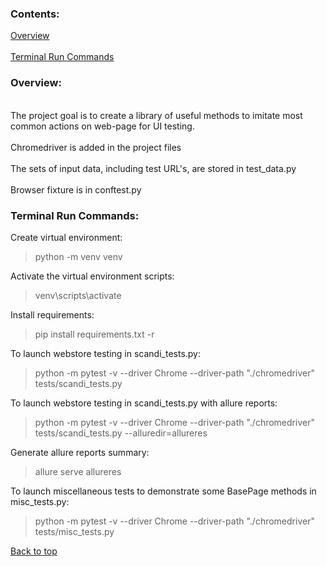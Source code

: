 <p id="p7">
<h3>Contents:</h3>
<a href="#p1">Overview</a></br>
<br><a href="#p2">Terminal Run Commands</a></br>

<p id="p1">
<h3>Overview:</h3>
<br>The project goal is to create a library of useful methods to imitate most common actions on web-page for UI testing. </br>
<br>Chromedriver is added in the project files</br>
<br>The sets of input data, including test URL's, are stored in test_data.py</br>
<br>Browser fixture is in conftest.py</br></p>

<p id="p2"><h3>Terminal Run Commands:</h3>

Create virtual environment:
>python -m venv venv

Activate the virtual environment scripts:
>venv\scripts\activate

Install requirements:
>pip install requirements.txt -r

To launch webstore testing in scandi_tests.py:
>python -m pytest -v --driver Chrome --driver-path "./chromedriver" tests/scandi_tests.py

To launch webstore testing in scandi_tests.py with allure reports:
>python -m pytest -v --driver Chrome --driver-path "./chromedriver" tests/scandi_tests.py --alluredir=allureres

Generate allure reports summary:
>allure serve allureres

To launch miscellaneous tests to demonstrate some BasePage methods in misc_tests.py:
>python -m pytest -v --driver Chrome --driver-path "./chromedriver" tests/misc_tests.py

<a href="#p7">Back to top</a>